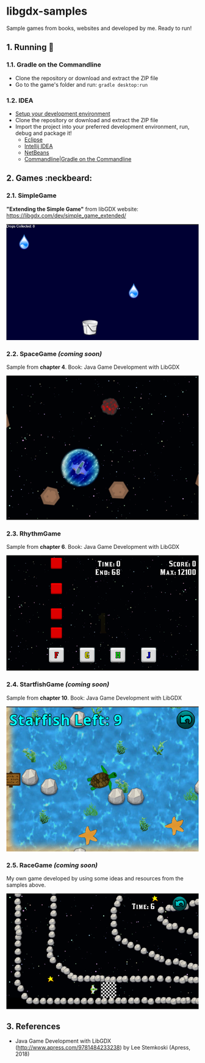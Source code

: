 # libgdx-samples

Sample games from books, websites and developed by me. Ready to run!

## 1. Running :runner:

### 1.1. Gradle on the Commandline
* Clone the repository or download and extract the ZIP file
* Go to the game's folder and run: `gradle desktop:run`

### 1.2. IDEA
* [Setup your development environment](https://github.com/libgdx/libgdx/wiki)
* Clone the repository or download and extract the ZIP file
* Import the project into your preferred development environment, run, debug and package it!
  * [Eclipse](https://github.com/libgdx/libgdx/wiki/Gradle-and-Eclipse)
  * [Intellij IDEA](https://github.com/libgdx/libgdx/wiki/Gradle-and-Intellij-IDEA)
  * [NetBeans](https://github.com/libgdx/libgdx/wiki/Gradle-and-NetBeans)
  * [Commandline|Gradle on the Commandline](https://github.com/libgdx/libgdx/wiki/Gradle-on-the-Commandline)

## 2. Games :neckbeard:

### 2.1. SimpleGame
**"Extending the Simple Game"** from libGDX website: https://libgdx.com/dev/simple_game_extended/

![alt text](https://github.com/wagnerjfr/libgdx-samples/blob/main/img/simple-game.png)

### 2.2. SpaceGame _(coming soon)_
Sample from **chapter 4**. Book: Java Game Development with LibGDX

![alt text](https://github.com/wagnerjfr/libgdx-samples/blob/main/img/space-game.png)

### 2.3. RhythmGame
Sample from **chapter 6**. Book: Java Game Development with LibGDX

![alt text](https://github.com/wagnerjfr/libgdx-samples/blob/main/img/rhythm-game.png)

### 2.4. StartfishGame _(coming soon)_
Sample from **chapter 10**. Book: Java Game Development with LibGDX

![alt text](https://github.com/wagnerjfr/libgdx-samples/blob/main/img/starfish-game.png)

### 2.5. RaceGame _(coming soon)_
My own game developed by using some ideas and resources from the samples above.

![alt text](https://github.com/wagnerjfr/libgdx-samples/blob/main/img/race-game.png)

## 3. References
- Java Game Development with LibGDX (http://www.apress.com/9781484233238) by Lee Stemkoski (Apress, 2018)
